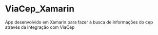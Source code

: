 # ViaCep_Xamarin
App desenvolvido em Xamarin para fazer a busca de informações do cep através da integração com ViaCep
